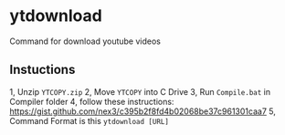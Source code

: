 # ytdownload
Command for download youtube videos

## Instuctions
1, Unzip `YTCOPY.zip`
2, Move `YTCOPY` into C Drive
3, Run `Compile.bat` in Compiler folder
4, follow these instructions: https://gist.github.com/nex3/c395b2f8fd4b02068be37c961301caa7
5, Command Format is this `ytdownload [URL]`
